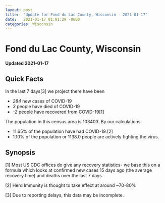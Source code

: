 ```yaml
---
layout: post
title:  "Update for Fond du Lac County, Wisconsin - 2021-01-17"
date:   2021-01-17 01:01:29 -0600
categories: Wisconsin
---
```


# Fond du Lac County, Wisconsin
#### Updated 2021-01-17

## Quick Facts

In the last 7 days[3] we project there have been
- *284* new cases of COVID-19
- *3* people have died of COVID-19
- *-2* people have recovered from COVID-19[1]

The population in this census area is 103403. By our calculations:
- 11.65% of the population have had COVID-19.[2]
- 1.10% of the population or 1138.0 people are actively fighting the virus.

## Synopsis




[1] Most US CDC offices do give any recovery statistics- we base this on a formula which looks at confirmed new cases
15 days ago (the average recovery time) and deaths over the last 7 days.

[2] Herd Immunity is thought to take effect at around ~70-80%

[3] Due to reporting delays, this data may be incomplete.
 
    